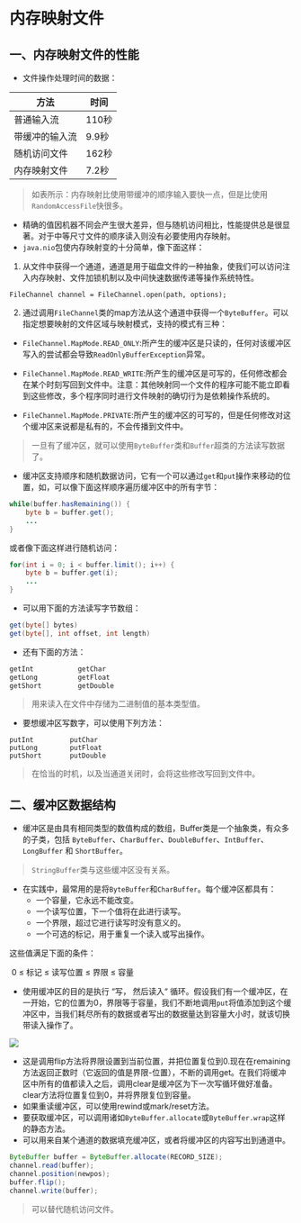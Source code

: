 #  内存映射文件





## 一、内存映射文件的性能

- 文件操作处理时间的数据：

| 方法           | 时间  |
| -------------- | ----- |
| 普通输入流     | 110秒 |
| 带缓冲的输入流 | 9.9秒 |
| 随机访问文件   | 162秒 |
| 内存映射文件   | 7.2秒 |

> 如表所示：内存映射比使用带缓冲的顺序输入要快一点，但是比使用`RandomAccessFile`快很多。

- 精确的值因机器不同会产生很大差异，但与随机访问相比，性能提供总是很显著。对于中等尺寸文件的顺序读入则没有必要使用内存映射。
- `java.nio`包使内存映射变的十分简单，像下面这样：

1. 从文件中获得一个通道，通道是用于磁盘文件的一种抽象，使我们可以访问注入内存映射、文件加锁机制以及中间快速数据传递等操作系统特性。

```
FileChannel channel = FileChannel.open(path, options);
```

2. 通过调用`FileChannel`类的map方法从这个通道中获得一个`ByteBuffer`。可以指定想要映射的文件区域与映射模式，支持的模式有三种：

- `FileChannel.MapMode.READ_ONLY`:所产生的缓冲区是只读的，任何对该缓冲区写入的尝试都会导致`ReadOnlyBufferException`异常。

- `FileChannel.MapMode.READ_WRITE`:所产生的缓冲区是可写的，任何修改都会在某个时刻写回到文件中。注意：其他映射同一个文件的程序可能不能立即看到这些修改，多个程序同时进行文件映射的确切行为是依赖操作系统的。

- `FileChannel.MapMode.PRIVATE`:所产生的缓冲区的可写的，但是任何修改对这个缓冲区来说都是私有的，不会传播到文件中。

> 一旦有了缓冲区，就可以使用`ByteBuffer`类和`Buffer`超类的方法读写数据了。

- 缓冲区支持顺序和随机数据访问，它有一个可以通过`get`和`put`操作来移动的位置，如，可以像下面这样顺序遍历缓冲区中的所有字节：

```java
while(buffer.hasRemaining()) {
	byte b = buffer.get();
    ...
}
```

或者像下面这样进行随机访问：

```java
for(int i = 0; i < buffer.limit(); i++) {
	byte b = buffer.get(i);
	...
}
```

- 可以用下面的方法读写字节数组：

```java
get(byte[] bytes)
get(byte[], int offset, int length) 
```

- 还有下面的方法：

```java
getInt           getChar
getLong          getFloat
getShort         getDouble
```

> 用来读入在文件中存储为二进制值的基本类型值。

- 要想缓冲区写数字，可以使用下列方法：

```
putInt         putChar
putLong        putFloat
putShort       putDouble
```

> 在恰当的时机，以及当通道关闭时，会将这些修改写回到文件中。



## 二、缓冲区数据结构

- 缓冲区是由具有相同类型的数值构成的数组，Buffer类是一个抽象类，有众多的子类，包括 `ByteBuffer`、`CharBuffer`、`DoubleBuffer`、`IntBuffer`、`LongBuffer` 和 `ShortBuffer`。

> `StringBuffer`类与这些缓冲区没有关系。

- 在实践中，最常用的是将`ByteBuffer`和`CharBuffer`。每个缓冲区都具有：
  - 一个容量，它永远不能改变。
  - 一个读写位置，下一个值将在此进行读写。
  - 一个界限，超过它进行读写时没有意义的。
  - 一个可选的标记，用于重复一个读入或写出操作。

这些值满足下面的条件：

​														0 ≤ 标记 ≤ 读写位置 ≤ 界限 ≤ 容量

- 使用缓冲区的目的是执行 “写， 然后读入“ 循环。假设我们有一个缓冲区，在一开始，它的位置为0，界限等于容量，我们不断地调用`put`将值添加到这个缓冲区中，当我们耗尽所有的数据或者写出的数据量达到容量大小时，就该切换带读入操作了。

 ![](D:\java笔记\Java脑图\一个缓冲区.png)

- 这是调用flip方法将界限设置到当前位置，并把位置复位到0.现在在remaining方法返回正数时（它返回的值是界限-位置），不断的调用get。在我们将缓冲区中所有的值都读入之后，调用clear是缓冲区为下一次写循环做好准备。clear方法将位置复位到0，并将界限复位到容量。
- 如果重读缓冲区，可以使用rewind或mark/reset方法。
- 要获取缓冲区，可以调用诸如`ByteBuffer.allocate`或`ByteBuffer.wrap`这样的静态方法。
- 可以用来自某个通道的数据填充缓冲区，或者将缓冲区的内容写出到通道中。

```java
ByteBuffer buffer = ByteBuffer.allocate(RECORD_SIZE);
channel.read(buffer);
channel.position(newpos);
buffer.flip();
channel.write(buffer);
```

> 可以替代随机访问文件。